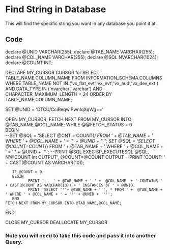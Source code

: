 # Find String in Database

This will find the specific string you want in any database you point it at.


## Code

declare @UNID VARCHAR(255);
declare @TAB_NAME VARCHAR(255);
declare @COL_NAME VARCHAR(255);
declare @SQL NVARCHAR(1024);
declare @COUNT INT;

DECLARE  MY_CURSOR CURSOR for
SELECT TABLE_NAME,COLUMN_NAME
  FROM INFORMATION_SCHEMA.COLUMNS
  WHERE TABLE_NAME NOT IN ('vx_flat_evt','vx_evt','vx_aud','vx_dev_ext') 
  AND DATA_TYPE IN ('nvarchar','varchar')
  AND CHARACTER_MAXIMUM_LENGTH = 24
  ORDER BY TABLE_NAME,COLUMN_NAME;



SET @UNID = 'DTCU/CciReqwlPwnIqXqWg=='

OPEN MY_CURSOR;
FETCH NEXT FROM MY_CURSOR INTO @TAB_NAME,@COL_NAME;
WHILE @@FETCH_STATUS = 0  
BEGIN  
       --SET @SQL = 'SELECT @CNT = COUNT(*) FROM ' +  @TAB_NAME + ' WHERE ' + @COL_NAME + ' = ''' + @UNID + '''';
       SET @SQL = 'SELECT @COUNT=COUNT(*) FROM ' +  @TAB_NAME + ' WHERE ' + @COL_NAME + ' = ''' + @UNID + '''';
       --PRINT @SQL
       EXEC SP_EXECUTESQL @SQL, N'@COUNT int OUTPUT', @COUNT=@COUNT OUTPUT
       --PRINT 'COUNT: ' + CAST(@COUNT AS VARCHAR(10));

       IF @COUNT > 0 
       BEGIN
              PRINT '--  ' + @TAB_NAME + ' ' +  @COL_NAME  + ' CONTAINS ' + CAST(@COUNT AS VARCHAR(10)) + ' INSTANCES OF ' + @UNID;
              PRINT 'SELECT '''+ @TAB_NAME + ''', * FROM ' +  @TAB_NAME + ' WHERE ' + @COL_NAME + ' = ''' + @UNID + '''';
       END 
    FETCH NEXT FROM MY_CURSOR INTO @TAB_NAME,@COL_NAME;
END 

CLOSE MY_CURSOR 
DEALLOCATE MY_CURSOR


### Note you will need to take this code and pass it into another Query.